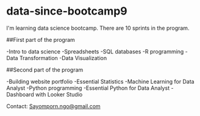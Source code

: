 # data-since-bootcamp9

I'm learning data science bootcamp. There are 10 sprints in the program.

##First part of the program

-Intro to data science
-Spreadsheets
-SQL databases
-R programming
-Data Transformation
-Data Visualization

##Second part of the program

-Building website portfolio
-Essential Statistics
-Machine Learning for Data Analyst
-Python programming
-Essential Python for Data Analyst
-Dashboard with Looker Studio

Contact: Sayomporn.ngo@gmail.com
